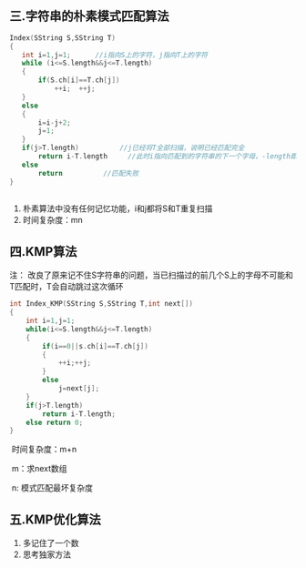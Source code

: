 ## 三.字符串的朴素模式匹配算法

 ````c++
Index(SString S,SString T)
{
    int i=1,j=1;      //i指向S上的字符，j指向T上的字符
    while (i<=S.length&&j<=T.length)
    {
        if(S.ch[i]==T.ch[j])
            ++i;  ++j;
    }
    else
    {
        i=i-j+2;
        j=1;
    }
    if(j>T.length)          //j已经将T全部扫描，说明已经匹配完全
        return i-T.length     //此时i指向匹配到的字符串的下一个字母，-length即为首字母
    else
        return          //匹配失败
}
    
 ````

1. 朴素算法中没有任何记忆功能，i和j都将S和T重复扫描
2. 时间复杂度：mn

## 四.KMP算法

注： 改良了原来记不住S字符串的问题，当已扫描过的前几个S上的字母不可能和T匹配时，T会自动跳过这次循环

````c++
int Index_KMP(SString S,SString T,int next[])
{
    int i=1,j=1;
    while(i<=S.length&&j<=T.length)
    {
        if(i==0||s.ch[i]==T.ch[j])
        {
            ++i;++j;
        }
        else
            j=next[j];
    }
    if(j>T.length)
        return i-T.length;
    else return 0;
}
````

​    时间复杂度：m+n

​    m：求next数组

​    n:    模式匹配最坏复杂度



## 五.KMP优化算法

1. 多记住了一个数
2. 思考独家方法

